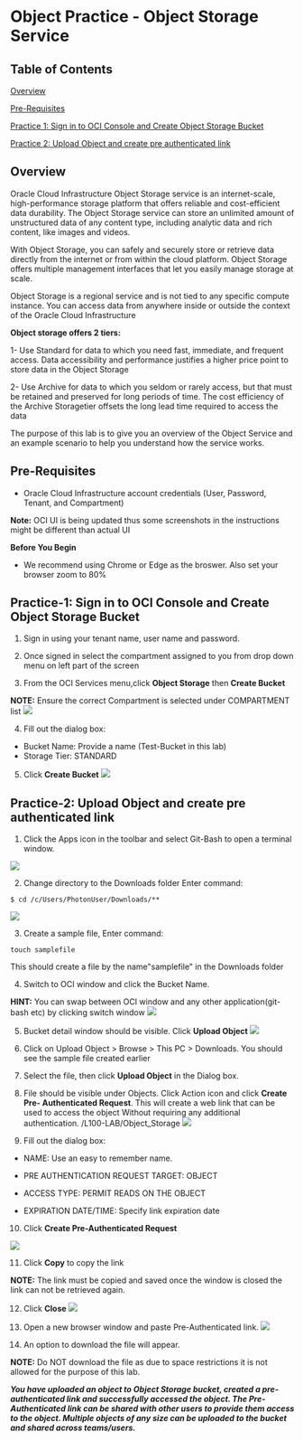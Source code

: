 # Object Practice - Object Storage Service
  
## Table of Contents

[Overview](#overview)

[Pre-Requisites](#pre-requisites)

[Practice 1: Sign in to OCI Console and Create Object Storage Bucket ](#practice-1-sign-in-to-oci-console-and-create-object-storage-bucket)

[Practice 2: Upload Object and create pre authenticated link](#practice-2-upload-object-and-create-pre-authenticated-link)


## Overview

Oracle Cloud Infrastructure Object Storage service is an internet-scale, high-performance storage platform that offers reliable and cost-efficient data durability. The Object Storage service can store an unlimited amount of unstructured data of any content type, including analytic data and rich content, like images and videos.

With Object Storage, you can safely and securely store or retrieve data directly from the internet or from within the cloud platform. Object Storage offers multiple management interfaces that let you easily manage storage at scale.

Object Storage is a regional service and is not tied to any specific compute instance. You can access data from anywhere inside or outside the context of the Oracle Cloud Infrastructure

**Object storage offers 2 tiers:**

1- Use Standard for data to which you need fast, immediate, and frequent access. Data accessibility and performance justifies a higher price point to store data in the Object Storage

2- Use Archive for data to which you seldom or rarely access, but that must be retained and preserved for long periods of time. The cost efficiency of the Archive Storagetier offsets the long lead time required to access the data

The purpose of this lab is to give you an overview of the Object Service and an example scenario to help you understand how the service works.

## Pre-Requisites

- Oracle Cloud Infrastructure account credentials (User, Password, Tenant, and Compartment)  

**Note:** OCI UI is being updated thus some screenshots in the instructions might be different than actual UI

**Before You Begin**

- We recommend using Chrome or Edge as the broswer. Also set your browser zoom to 80%

## Practice-1: Sign in to OCI Console and Create Object Storage Bucket

1. Sign in using your tenant name, user name and password.

2. Once signed in select the compartment assigned to you from drop down menu on left part of the screen

3. From the OCI Services menu,click **Object Storage** then **Create Bucket**

**NOTE:** Ensure the correct Compartment is selected under COMPARTMENT list
![](/L100-LAB/Object_Storage/img/OBJECT-STORAGE001.PNG)

4. Fill out the dialog box:

- Bucket Name: Provide a name (Test-Bucket in this lab)
- Storage Tier: STANDARD 

5.  Click **Create Bucket**
![](/L100-LAB/Object_Storage/img/OBJECT-STORAGE002.PNG)

## Practice-2: Upload Object and create pre authenticated link

1. Click the Apps icon in the toolbar and select  Git-Bash to open a terminal window.

![](/L100-LAB/Object_Storage/img/OBJECT-STORAGE004.PNG)

2. Change directory to the Downloads folder Enter command:
```
$ cd /c/Users/PhotonUser/Downloads/**
```
![](/L100-LAB/Object_Storage/img/OBJECT-STORAGE005.PNG)

3. Create a sample file, Enter command:
```
touch samplefile
```
This should create a file by the name"samplefile" in the Downloads folder

4. Switch to OCI window and click the Bucket Name.

**HINT:** You can swap between OCI window and any other application(git-bash etc) by clicking switch window
![](/L100-LAB/Object_Storage/img/OBJECT-STORAGE006.PNG)

5. Bucket detail window should be visible. Click **Upload Object**
![](/L100-LAB/Object_Storage/img/OBJECT-STORAGE007.PNG)

6. Click on Upload Object > Browse > This PC > Downloads. You should see the sample file created earlier

7. Select the file, then click **Upload Object** in the Dialog box.

8. File should be visible under Objects. Click 
Action icon and click **Create Pre-
Authenticated Request**. This will create a web
link that can be used to access the object 
Without requiring any additional authentication.
/L100-LAB/Object_Storage
![](/L100-LAB/Object_Storage/img/OBJECT-STORAGE008.PNG)

1. Fill out the dialog box:

- NAME: Use an easy to remember name.

- PRE AUTHENTICATION REQUEST TARGET: OBJECT

- ACCESS TYPE: PERMIT READS ON THE OBJECT

- EXPIRATION DATE/TIME: Specify link expiration date

10. Click **Create Pre-Authenticated Request**

![](/L100-LAB/Object_Storage/img/OBJECT-STORAGE009.PNG)

11. Click **Copy** to copy the link

**NOTE:** The link must be copied and saved once the window is closed the link can not be retrieved again. 

12. Click **Close**
![](/L100-LAB/Object_Storage/img/OBJECT-STORAGE010.PNG)

13. Open a new browser window and paste Pre-Authenticated link. 
![](/L100-LAB/Object_Storage/img/OBJECT-STORAGE011.PNG)

14.  An option to download the file will appear.

**NOTE:** Do NOT download the file as due to space restrictions it is not allowed for the purpose of this lab.

***You have uploaded an object to Object Storage bucket, created a pre-authenticated link and successfully accessed the object. The Pre-Authenticated link can be shared with 
other users to provide them access to the object.
Multiple objects of any size can be uploaded to the bucket and shared across teams/users.***